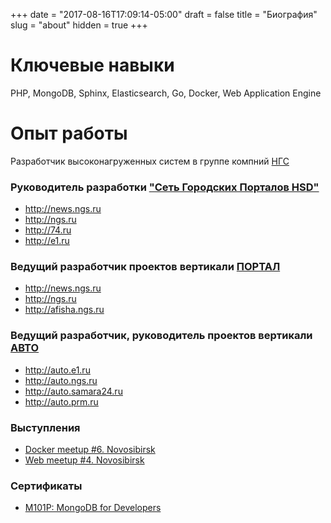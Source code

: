 +++
date = "2017-08-16T17:09:14-05:00"
draft = false
title = "Биография"
slug = "about"
hidden = true
+++
# Ключевые навыки
PHP, MongoDB, Sphinx, Elasticsearch, Go, Docker, Web Application Engine

# Опыт работы
Разработчик высоконагруженных систем в группе компний [НГС](http://ngs.ru)

### Руководитель разработки ["Сеть Городских Порталов HSD"](http://ngs.ru)
* http://news.ngs.ru
* http://ngs.ru
* http://74.ru
* http://e1.ru

### Ведущий разработчик проектов вертикали [ПОРТАЛ](http://ngs.ru)
* http://news.ngs.ru
* http://ngs.ru
* http://afisha.ngs.ru

### Ведущий разработчик, руководитель проектов вертикали [АВТО](http://auto.ngs.ru)
* http://auto.e1.ru
* http://auto.ngs.ru
* http://auto.samara24.ru
* http://auto.prm.ru

### Выступления
* [Docker meetup #6. Novosibirsk](https://youtu.be/GD9hYFB7Bbk)
* [Web meetup #4. Novosibirsk](https://youtu.be/llDskdYY-ag)

### Сертификаты
* [M101P: MongoDB for Developers](https://university.mongodb.com/course_completion/528205dea56c4d9ba342e5b586144871)
 

